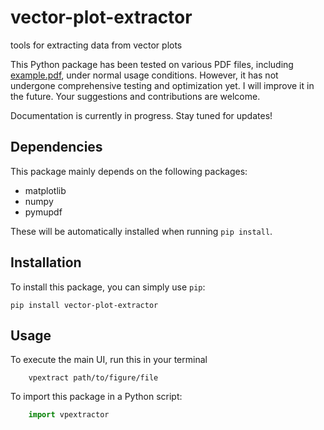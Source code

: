 # vector-plot-extractor
tools for extracting data from vector plots

This Python package has been tested on various PDF files, including [example.pdf](examples/example.pdf), under normal usage conditions. However, it has not undergone comprehensive testing and optimization yet. I will improve it in the future. Your suggestions and contributions are welcome.

Documentation is currently in progress. Stay tuned for updates!

## Dependencies
This package mainly depends on the following packages:
- matplotlib
- numpy
- pymupdf

These will be automatically installed when running `pip install`.

## Installation
To install this package, you can simply use `pip`:
```
pip install vector-plot-extractor
```

## Usage
To execute the main UI, run this in your terminal
```
    vpextract path/to/figure/file
```
To import this package in a Python script:
```Python
    import vpextractor
```
